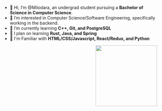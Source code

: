 - 👋 Hi, I’m @Milodara, an undergrad student pursuing a **Bachelor of Science in Computer Science**.
- 👀 I’m interested in Computer Science/Software Engineering, specifically working in the backend.
- 🌱 I’m currently learning **C++, Git, and PostgreSQL** 
- :frog: I plan on learning **Rust, Java, and Spring**
- 💞️ I'm Familiar with **HTML/CSS/Javascript, React/Redux, and Python** 
<img align='right' src='https://thumbs.gfycat.com/VainTiredCaudata-max-1mb.gif' width='200"'>


<!---
Milodara/Milodara is a ✨ special ✨ repository because its `README.md` (this file) appears on your GitHub profile.
You can click the Preview link to take a look at your changes.
--->
